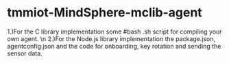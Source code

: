 # tmmiot-MindSphere-mclib-agent
1.)For the C library implementation some #bash .sh script for compiling your own agent. \n
2.)For the Node.js library implementation the package.json, agentconfig.json and the code for onboarding, key rotation and sending the sensor data.
